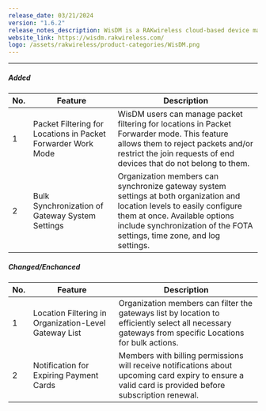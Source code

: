 ```yaml
---
release_date: 03/21/2024
version: "1.6.2"
release_notes_description: WisDM is a RAKwireless cloud-based device management platform designed to help you optimize the ways of controlling your gateways. The WisDM device management software supports IoT networks of any scale built around commercial-grade LoRaWAN Edge gateways from RAKwireless. Also, the WisDM platform offers you remote configuration, OTAA updates, and scalable management.
website_link: https://wisdm.rakwireless.com/
logo: /assets/rakwireless/product-categories/WisDM.png
---
```


<rk-release-notes/>

---


##### Added

| No. | Feature                                                      | Description                                                                                                                                                                                                                          |
| --- | ------------------------------------------------------------ | ------------------------------------------------------------------------------------------------------------------------------------------------------------------------------------------------------------------------------------ |
| 1   | Packet Filtering for Locations in Packet Forwarder Work Mode | WisDM users can manage packet filtering for locations in Packet Forwarder mode. This feature allows them to reject packets and/or restrict the join requests of end devices that do not belong to them.                          |
| 2   | Bulk Synchronization of Gateway System Settings              | Organization members can synchronize gateway system settings at both organization and location levels to easily configure them at once. Available options include synchronization of the FOTA settings, time zone, and log settings. |


##### Changed/Enchanced

| No. | Feature                                               | Description                                                                                                                                            |
| --- | ----------------------------------------------------- | ------------------------------------------------------------------------------------------------------------------------------------------------------ |
| 1   | Location Filtering in Organization-Level Gateway List | Organization members can filter the gateways list by location to efficiently select all necessary gateways from specific Locations for bulk actions.   |
| 2   | Notification for Expiring Payment Cards               | Members with billing permissions will receive notifications about upcoming card expiry to ensure a valid card is provided before subscription renewal. |

